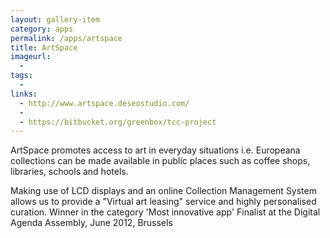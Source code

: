 ```yaml
---
layout: gallery-item
category: apps
permalink: /apps/artspace
title: ArtSpace
imageurl:
  - 
tags:
  - 
links:
  - http://www.artspace.deseostudio.com/
  - 
  - https://bitbucket.org/greenbox/tcc-project
---
```


ArtSpace promotes access to art in everyday situations i.e. Europeana collections can be made available in public places such as coffee shops, libraries, schools and hotels.

Making use of LCD displays and an online Collection Management System allows us to provide a "Virtual art leasing" service and highly personalised curation. Winner in the category 'Most innovative app'
Finalist at the Digital Agenda Assembly, June 2012, Brussels
